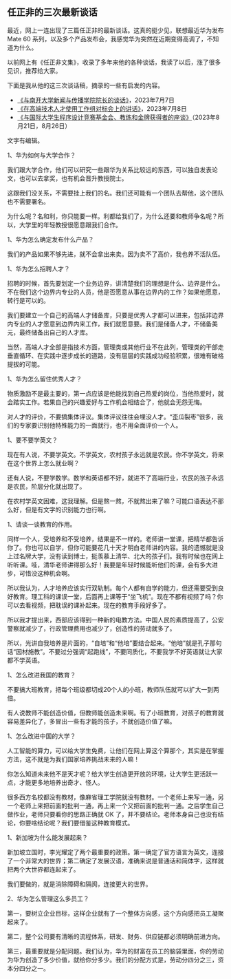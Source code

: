## 任正非的三次最新谈话

最近，网上一连出现了三篇任正非的最新谈话。这真的挺少见，联想最近华为发布 Mate 60 系列，以及多个产品发布会，我感觉华为突然在近期变得高调了，不知道为什么。

以前网上有《任正非文集》，收录了多年来他的各种谈话，我读了以后，涨了很多见识，推荐给大家。

下面是我从他的这三次谈话稿，摘录的一些有启发的内容。

- [《与南开大学新闻与传播学院院长的谈话》](http://www.stcn.com/article/detail/987660.html)，2023年7月7日
- [《在高端技术人才使用工作组对标会上的讲话》](https://new.qq.com/rain/a/20230904A05GSF00)，2023年7月8日
- [《与国际大学生程序设计竞赛基金会、教练和金牌获得者的座谈》](https://finance.eastmoney.com/a/202309192852050425.html)（2023年8月21日，8月26日）

文字有编辑。

1、华为如何与大学合作？

我们跟大学合作，他们可以研究一些跟华为关系比较远的东西，可以独自发表论文，也可以去拿奖，也有机会晋升教授院士。

这跟我们没关系，不需要挂上我们的名。我们还可能有一个团队去帮他，这个团队也不需要署名。

为什么呢？名和利，你只能要一样。利都给我们了，为什么还要和教师争名呢？所以，大学里的年轻教授很愿意跟我们合作。

1、华为怎么确定发布什么产品？

我们的产品如果不够先进，就不会拿出来卖。因为卖不了高价，我也养不活队伍。

1、华为怎么招聘人才？

招聘的时候，首先要划定一个业务边界，讲清楚我们的理想是什么、边界是什么。不在我们这个边界内专业的人员，他是否愿意从事在边界内的工作？如果他愿意，转行是可以的。

我们要建立一个自己的高端人才储备库，只要是优秀人才都可以进来，包括非边界内专业的人才愿意到边界内来工作，我们就愿意要。我们是储备人才，不储备美元，最终储备出自己的人才库。

当然，高端人才全部是指技术方面，管理类或其他行业不在此列，管理类的干部走垂直循环、在实践中逐步成长的道路，没有层层的实践成功经验积累，很难有破格提拔的可能。

1、华为怎么留住优秀人才？

物质激励不是最主要的，第一点应该是他能找到自己热爱的岗位，当他热爱时，就会踏实工作。若果自己的兴趣爱好与工作机会相结合了，他就会无怨无悔。

对人才的评价，不要搞集体评议。集体评议往往会埋没人才。“歪瓜裂枣”很多，我们的专家要识别他特殊能力的一面就行，也不用全面评价一个人。

1、要不要学英文？

现在有人说，不要学英文。不学英文，农村孩子永远就是农民。你不学英文，将来在这个世界上怎么就业啊？

还有人说，不要学数学。数学和英语都不好，就进不了高端行业，农民的孩子永远是农民，阶层分化就出现了。

在农村学英文困难，这我理解。但是熬一熬，不就熬出来了嘛？可能口语表达不那么好，但是有文字的识别能力也行啊。

1、请谈一谈教育的作用。

同样一个人，受培养和不受培养，结果是不一样的。老师讲一堂课，把精华都告诉你了。你也可以自学，但你可能要花几十天才明白老师讲的内容。我的遗憾就是没上过名牌大学，没有读到博士，挺羡慕上清华、北大的孩子们。我有时候也在网上听听课。哇，清华老师讲得那么好！我要是年轻时候能听他们的课，会有多大进步，可惜没这种机会啊。

所以我认为，人才培养应该实行双轨制。每个人都有自学的能力，但还需要受到良好教育。理工科的课误一堂，后面再上课等于“坐飞机”。现在不都有视频了吗？你可以去看视频，把耽误的课补起来。现在的教育手段好多了。

所以我才提出来，西部应该得到一种新的电教方法。中国人民的素质提高了，公安警察就减少了，行政管理费用也减少了，创造性的劳动就多了。

所以，光讲自我培养是片面的，“自培”和“他培”要结合起来。“他培”就是孔子那句话“因材施教”。不要过分强调“起跑线”，不要同质化，不要我学不好英语就让大家都不学英语。

1、怎么改进我国的教育？

不要搞大班教育，把每个班级都切成20个人的小班，教师队伍就可以扩大一到两倍。

有人说教师不能创造价值，但教师能创造未来啊。有了小班教育，对孩子的教育就容易差异化了，多冒出一些有才能的孩子，不就创造价值了嘛。

1、怎么改进中国的大学？

人工智能的算力，可以给大学生免费，让他们在网上算这个算那个，其实是在掌握方法，这不就是为我们国家培养挑战未来的人嘛！

你怎么知道未来他不是天才呢？给大学生创造更开放的环境，让大学生更活跃一点，才能更多地培养出奇才、怪人。

很多西方名校都没有教材，像麻省理工学院就没有教材。一个老师上来写一通，另一个老师上来把前面的批判一通，再上来一个又把前面的批判一通。之后学生自己做作业，老师只要看你的思路正确就 OK 了，并不要结论。老师本身自己也没有结论，你要啥结论呢？我们要借鉴这种教育模式。

1、新加坡为什么能发展起来？

新加坡立国时，李光耀定了两个最重要的政策。第一确定了官方语言为英文，连接了一个非常大的世界；第二确定了发展汉语，准确来说是普通话和简体字，这样就把两个大世界都连起来了。

我们要做的，就是消除障碍和隔阂，连接更大的世界。

2、华为怎么管理这么多员工？

第一，要树立企业目标，这样企业就有了一个整体方向感，这个方向感把员工凝聚起来了。

第二，整个公司要有清晰的流程体系，研发、财务、供应链都必须明确前进方向。

第三，最重要就是分配问题。我们认为，华为的财富在员工的脑袋里面，你的劳动为华为创造了多少价值，就给你分多少。我们的分配方式是，劳动分四分之三，资本分四分之一。